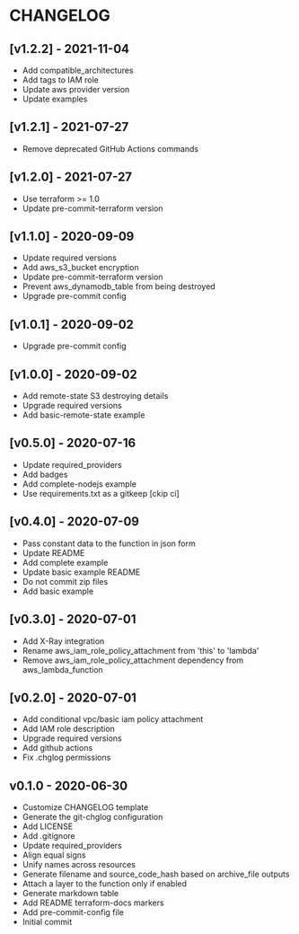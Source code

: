 # CHANGELOG


## [v1.2.2] - 2021-11-04

- Add compatible_architectures
- Add tags to IAM role
- Update aws provider version
- Update examples


## [v1.2.1] - 2021-07-27

- Remove deprecated GitHub Actions commands


## [v1.2.0] - 2021-07-27

- Use terraform >= 1.0
- Update pre-commit-terraform version


## [v1.1.0] - 2020-09-09

- Update required versions
- Add aws_s3_bucket encryption
- Update pre-commit-terraform version
- Prevent aws_dynamodb_table from being destroyed
- Upgrade pre-commit config


## [v1.0.1] - 2020-09-02

- Upgrade pre-commit config


## [v1.0.0] - 2020-09-02

- Add remote-state S3 destroying details
- Upgrade required versions
- Add basic-remote-state example


## [v0.5.0] - 2020-07-16

- Update required_providers
- Add badges
- Add complete-nodejs example
- Use requirements.txt as a gitkeep [ckip ci]


## [v0.4.0] - 2020-07-09

- Pass constant data to the function in json form
- Update README
- Add complete example
- Update basic example README
- Do not commit zip files
- Add basic example


## [v0.3.0] - 2020-07-01

- Add X-Ray integration
- Rename aws_iam_role_policy_attachment from 'this' to 'lambda'
- Remove aws_iam_role_policy_attachment dependency from aws_lambda_function


## [v0.2.0] - 2020-07-01

- Add conditional vpc/basic iam policy attachment
- Add IAM role description
- Upgrade required versions
- Add github actions
- Fix .chglog permissions


## v0.1.0 - 2020-06-30

- Customize CHANGELOG template
- Generate the git-chglog configuration
- Add LICENSE
- Add .gitignore
- Update required_providers
- Align equal signs
- Unify names across resources
- Generate filename and source_code_hash based on archive_file outputs
- Attach a layer to the function only if enabled
- Generate markdown table
- Add README terraform-docs markers
- Add pre-commit-config file
- Initial commit

